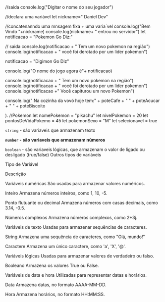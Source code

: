 //saida
console.log("Digitar o nome do seu jogador")

//declara uma variável
let nickname=" Daniel Dev"

//concatenanndo uma mnsagem fixa + uma varia´vel
console.log("Bem Vindo "+nickname)
console.log(nickname+ " entrou no servidor")
let notificacao = "Pokemon Go Diz:"


// saida
console.log(notificacao + " Tem um novo pokemon na região")
console.log(notificacao + " você foi derotado por um lider pokemon")

notificacao = "Digimon Go Diz"

console.log("O nome do jogo agora é"+ notificacao)

console.log(notificacao + " Tem um novo pokemon na região")
console.log(notificacao + " você foi derotado por um lider pokemon")
console.log(notificacao +" Você capiturou um novo Pokemon")

console.log(" Na cozinha da vovó hoje tem:" +
 poteCafe + " " +
 poteAcucar + " " +
 poteBiscoito
 
).
//Pokemon
let nomePokemon = "pikachu"
let nivelPokemon = 20 
let pontosDeVidaPokemo = 45
let pokemonSexo = "M"
let selecionavel = true

`string` - são variaveis que armazenam texto

**`number` - são variaveis que armazenam números**

`boolean` - são variaveis lógicas, que armazenam o valor de ligado ou desligado (true/false)
Outros tipos de variáveis

Tipo de Variável

Descrição

Variáveis numéricas
São usadas para armazenar valores numéricos.

Inteiro
Armazena números inteiros, como 1, 10, -5.

Ponto flutuante ou decimal
Armazena números com casas decimais, como 3.14, -0.5.

Números complexos
Armazena números complexos, como 2+3j.

Variáveis de texto
Usadas para armazenar sequências de caracteres.

String
Armazena uma sequência de caracteres, como "Olá, mundo!"

Caractere
Armazena um único caractere, como 'a', 'X', '@'.

Variáveis lógicas
Usadas para armazenar valores de verdadeiro ou falso.

Booleano
Armazena os valores True ou False.

Variáveis de data e hora
Utilizadas para representar datas e horários.

Data
Armazena datas, no formato AAAA-MM-DD.

Hora
Armazena horários, no formato HH:MM:SS.
